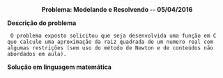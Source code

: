 
<center> <b> Problema: Modelando e Resolvendo -- 05/04/2016 </b> </center> 

<b>Descrição do problema</b> 

     O problema exposto solicitou que seja desenvolvida uma função em C que calcule uma aproximação da raiz quadrada de um numero real com algumas restrições (sem uso do método de Newton e de conteúdos não abordados em aula).
     
<b>Solução em linguagem matemática</b>

    


